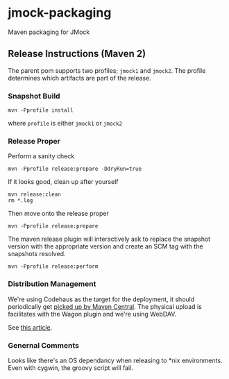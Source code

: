 # jmock-packaging

Maven packaging for JMock

## Release Instructions (Maven 2)

The parent pom supports two profiles; `jmock1` and `jmock2`. The profile determines which artifacts are part of the release.

### Snapshot Build

    mvn -Pprofile install

where `profile` is either `jmock1` or `jmock2`

### Release Proper

Perform a sanity check

    mvn -Pprofile release:prepare -DdryRun=true

If it looks good, clean up after yourself

    mvn release:clean
    rm *.log

Then move onto the release proper

    mvn -Pprofile release:prepare

The maven release plugin will interactively ask to replace the snapshot version with the appropriate version and create an SCM tag with the snapshots resolved.

    mvn -Pprofile release:perform


### Distribution Management

We're using Codehaus as the target for the deployment, it should periodically get [picked up by Maven Central](https://maven.apache.org/guides/mini/guide-central-repository-upload.html#Publishing_your_artifacts_to_the_Central_Repository). The physical upload is facilitates with the Wagon plugin and we're using WebDAV.

See [this article](http://docs.codehaus.org/display/MAVENUSER/Deploying+3rd+Party+Jars+With+WebDAV).

### Genernal Comments

Looks like there's an OS dependancy when releasing to *nix environments. Even with cygwin, the groovy script will fail.